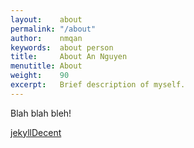 ```yaml
---
layout:    about
permalink: "/about"
author:    nmqan
keywords:  about person
title:     About An Nguyen
menutitle: About
weight:    90
excerpt:   Brief description of myself.
--- 
```

<script async defer src="https://buttons.github.io/buttons.js"></script>

Blah blah bleh!

<p class="github-button-container">
<a class="github-button" href="https://github.com/jwillmer/jekyllDecent" data-size="large" data-show-count="true" aria-label="Star jwillmer/jekyllDecent on GitHub">jekyllDecent</a>
</p>
